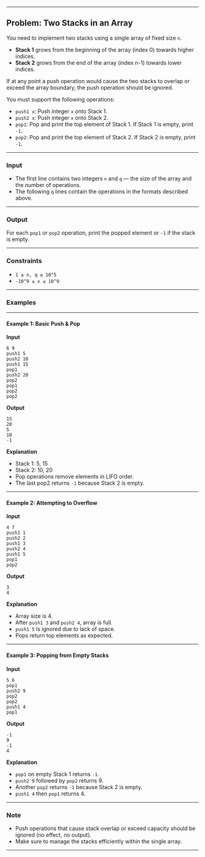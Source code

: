 
---

## Problem: Two Stacks in an Array

You need to implement two stacks using a single array of fixed size `n`.

* **Stack 1** grows from the beginning of the array (index 0) towards higher indices.
* **Stack 2** grows from the end of the array (index n-1) towards lower indices.

If at any point a push operation would cause the two stacks to overlap or exceed the array boundary, the push operation should be ignored.

You must support the following operations:

* `push1 x`: Push integer `x` onto Stack 1.
* `push2 x`: Push integer `x` onto Stack 2.
* `pop1`: Pop and print the top element of Stack 1. If Stack 1 is empty, print `-1`.
* `pop2`: Pop and print the top element of Stack 2. If Stack 2 is empty, print `-1`.

---

### Input

* The first line contains two integers `n` and `q` — the size of the array and the number of operations.
* The following `q` lines contain the operations in the formats described above.

---

### Output

For each `pop1` or `pop2` operation, print the popped element or `-1` if the stack is empty.

---

### Constraints

* `1 ≤ n, q ≤ 10^5`
* `-10^9 ≤ x ≤ 10^9`

---

### Examples

---

#### Example 1: Basic Push & Pop

**Input**

```
6 9
push1 5
push2 10
push1 15
pop1
push2 20
pop2
pop1
pop2
pop2
```

**Output**

```
15
20
5
10
-1
```

**Explanation**

* Stack 1: 5, 15
* Stack 2: 10, 20
* Pop operations remove elements in LIFO order.
* The last pop2 returns `-1` because Stack 2 is empty.

---

#### Example 2: Attempting to Overflow

**Input**

```
4 7
push1 1
push2 2
push1 3
push2 4
push1 5
pop1
pop2
```

**Output**

```
3
4
```

**Explanation**

* Array size is 4.
* After `push1 3` and `push2 4`, array is full.
* `push1 5` is ignored due to lack of space.
* Pops return top elements as expected.

---

#### Example 3: Popping from Empty Stacks

**Input**

```
5 6
pop1
push2 9
pop2
pop2
push1 4
pop1
```

**Output**

```
-1
9
-1
4
```

**Explanation**

* `pop1` on empty Stack 1 returns `-1`.
* `push2 9` followed by `pop2` returns 9.
* Another `pop2` returns `-1` because Stack 2 is empty.
* `push1 4` then `pop1` returns 4.

---

### Note

* Push operations that cause stack overlap or exceed capacity should be ignored (no effect, no output).
* Make sure to manage the stacks efficiently within the single array.

---


